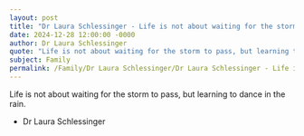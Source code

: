 ```yaml
---
layout: post
title: "Dr Laura Schlessinger - Life is not about waiting for the storm"
date: 2024-12-28 12:00:00 -0000
author: Dr Laura Schlessinger
quote: "Life is not about waiting for the storm to pass, but learning to dance in the rain."
subject: Family
permalink: /Family/Dr Laura Schlessinger/Dr Laura Schlessinger - Life is not about waiting for the storm
---
```


Life is not about waiting for the storm to pass, but learning to dance in the rain.

- Dr Laura Schlessinger
